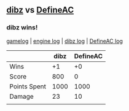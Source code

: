 ## [dibz](<../../dibz/README.md>) vs [DefineAC](<../../DefineAC/README.md>)
### dibz wins!

[gamelog](<gamelog.json>) | [engine log](<engine>) | [dibz log](<dibz>) | [DefineAC log](<DefineAC>)

|              | dibz | DefineAC |
| ------------ | ---- | -------- |
| Wins         |   +1 |       +0 |
| Score        |  800 |        0 |
| Points Spent | 1000 |     1000 |
| Damage       |   23 |       10 |
|              |      |          |
